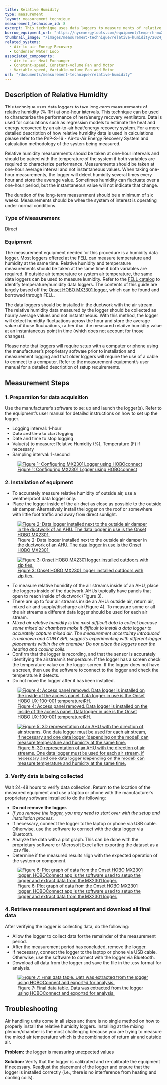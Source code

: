```yaml
---
title: Relative Humidity
type: measurement
layout: measurement_technique
measurement_technique_id: 8
excerpt: This technique uses data loggers to measure ments of relative humidity (% RH) of outdoor air and air handling units air streams at one-hour intervals.
borrow_equipment_url: "https://nycenergytools.com/equipment/temp-rh-mx2301/"
thumbnail_image: "/images/measurement-technique/relative-humidity/2024_0410_relative humidity MT_thumbnail.jpeg"
related_systems:
  - Air-to-air Energy Recovery
  - Condenser Water Loop
associated_components:
  - Air-to-air Heat Exchanger
  - Constant-speed, Constant-volume Fan and Motor
  - Variable-speed, Variable-volume Fan and Motor
url: "/documents/measurement-technique/relative-humidity"
---
```


## Description of Relative Humidity

This technique uses data loggers to take long-term measurements of relative humidity (% RH) at one-hour intervals. This technique can be used to characterize the performance of heat/energy recovery ventilators. Data is used for calculations such as regression models to estimate the heat and energy recovered by an air-to-air heat/energy recovery system. For a more detailed description of how relative humidity data is used in calculations please refer to the PnP-S-16 - Air-to-Air Energy Recovery System and calculation methodology of the system being measured.

Relative humidity measurements should be taken at one-hour intervals and should be paired with the temperature of the system if both variables are required to characterize performance. Measurements should be taken at one-hour average interval and not instantaneous values. When taking one-hour measurements, the logger will detect humidity several times every hour and store the average value. Sometimes humidity can fluctuate over a one-hour period, but the instantaneous value will not indicate that change.  

The duration of the long-term measurement should be a minimum of six weeks. Measurements should be when the system of interest is operating under normal conditions. 

### Type of Measurement

Direct 

### Equipment 

The measurement equipment needed for this procedure is a humidity data logger. Most loggers offered at the FELL can measure temperature and humidity at the same time. Relative humidity and temperature measurements should be taken at the same time if both variables are required. If outside air temperature or system air temperature, the same data loggers can be used to measure humidity. Refer to the [FELL catalog](https://nycenergytools.com/equipment/) to identify temperature/humidity data loggers. The contents of this guide are largely based off the [Onset HOBO MX2301 logger](https://nycenergytools.com/equipment/temp-rh-mx2301/), which can be found and borrowed through FELL. 
 
The data loggers should be installed in the ductwork with the air stream. The relative humidity data measured by the logger should be collected as hourly average values and not instantaneous. With this method, the logger will detect humidity fluctuations across the hour and store the average value of those fluctuations, rather than the measured relative humidity value at an instantaneous point in time (which does not account for those changes).

Please note that loggers will require setup with a computer or phone using the manufacturer’s proprietary software prior to installation and measurement logging and that older loggers will require the use of a cable to connect to a computer. Refer to the measurement equipment’s user manual for a detailed description of setup requirements. 
 
## Measurement Steps

### 1. Preparation for data acquisition 

Use the manufacturer’s software to set up and launch the logger(s). Refer to the equipment’s user manual for detailed instructions on how to set up the logger. 

<ul>
<li>Logging interval: 1-hour</li>
<li>Date and time to start logging</li>
<li>Date and time to stop logging</li> 
<li>Value(s) to measure: Relative Humidity (%), Temperature (F) if necessary</li> 
<li>Sampling interval: 1-second</li>
</ul>

<a href="https://www.youtube.com/watch?v=D178xIAkoUA&list=PL-NERcBsKg4Uo8mxaFa8glUd_X4-bd0R7&index=1">
<figure class="figure">
  <img src="/images/measurement-technique/relative-humidity/Relative Humidity Figure 1 Updated.png" class="figure-img img-fluid rounded" alt="Figure 1: Configuring MX2301 Logger using HOBOconnect">
  <figcaption class="figure-caption text-left">Figure 1: Configuring MX2301 Logger using HOBOconnect</figcaption>
</figure>
</a>

### 2. Installation of equipment 

<ul>
<li>To accurately measure relative humidity of outside air, use a weatherproof data logger only.</li> 
<li>Place the logger inside of the air duct as close as possible to the outside air damper. Alternatively install the logger on the roof or somewhere with little foot traffic and away from direct sunlight.</li>
</ul>

<a href="https://www.youtube.com/watch?v=R9MDkohMD-E&list=PL-NERcBsKg4Uo8mxaFa8glUd_X4-bd0R7&index=2">
<figure class="figure">
  <img src="/images/measurement-technique/relative-humidity/Relative Humidity Figure 2 Updated.png" class="figure-img img-fluid rounded" alt="Figure 2: Data logger installed next to the outside air damper in the ductwork of an AHU. The data logger in use is the Onset HOBO MX2301.">
  <figcaption class="figure-caption text-left">Figure 2: Data logger installed next to the outside air damper in the ductwork of an AHU. The data logger in use is the Onset HOBO MX2301.</figcaption>
</figure>
</a>

<a href="https://www.youtube.com/watch?v=R9MDkohMD-E&list=PL-NERcBsKg4Uo8mxaFa8glUd_X4-bd0R7&index=2">
<figure class="figure">
  <img src="/images/measurement-technique/relative-humidity/Relative Humidity Figure 3 Updated.png" class="figure-img img-fluid rounded" alt="Figure 3: Onset HOBO MX2301 logger installed outdoors with zip ties.">
  <figcaption class="figure-caption text-left">Figure 3: Onset HOBO MX2301 logger installed outdoors with zip ties. </figcaption>
</figure>
</a>

<ul>
<li>To measure relative humidity of the air streams inside of an AHU, place the loggers inside of the ductwork. AHUs typically have panels that open to reach inside of ductwork (Figure 3).</li>  
<li>There are up to four air streams inside an AHU: outside air, return air, mixed air and supply/discharge air (Figure 4). To measure some or all the air streams a different data logger should be used for each air stream.</li> 
<li><i>Mixed air relative humidity is the most difficult data to collect because some mixed air chambers make it difficult to install a data logger to accurately capture mixed air. The measurement uncertainty introduced is unknown and CUNY BPL suggests experimenting with different logger placements within the air chamber. Do not place the loggers near the heating and cooling coils.</i></li> 
<li>Confirm that the logger is recording, and that the sensor is accurately identifying the airstream’s temperature. If the logger has a screen check the temperature value on the logger screen. If the logger does not have a screen, then use the software to connect to the logger and check the temperature it detects.</li> 
<li>Do not move the logger after it has been installed.</li>  
</ul>

<a href="https://www.youtube.com/watch?v=R9MDkohMD-E&list=PL-NERcBsKg4Uo8mxaFa8glUd_X4-bd0R7&index=2">
<figure class="figure">
  <img src="/images/measurement-technique/relative-humidity/Relative Humidity Figure 4 Updated.png" class="figure-img img-fluid rounded" alt="Figure 4: Access panel removed. Data logger is installed on the inside of the access panel. Data logger in use is the Onset HOBO UX-100-001 temperature/RH.">
  <figcaption class="figure-caption text-left">Figure 4: Access panel removed. Data logger is installed on the inside of the access panel. Data logger in use is the Onset HOBO UX-100-001 temperature/RH. </figcaption>
</figure>
</a>

<a href="https://www.youtube.com/watch?v=R9MDkohMD-E&list=PL-NERcBsKg4Uo8mxaFa8glUd_X4-bd0R7&index=2">
<figure class="figure">
  <img src="/images/measurement-technique/relative-humidity/Relative Humidity Figure 5 Updated.png" class="figure-img img-fluid rounded" alt="Figure 5: 3D representation of an AHU with the direction of air streams. One data logger must be used for each air stream, if necessary and one data logger (depending on the model) can measure temperature and humidity at the same time.">
  <figcaption class="figure-caption text-left">Figure 5: 3D representation of an AHU with the direction of air streams. One data logger must be used for each air stream, if necessary and one data logger (depending on the model) can measure temperature and humidity at the same time.</figcaption>
</figure>
</a>

### 3. Verify data is being collected 

Wait 24-48 hours to verify data collection. Return to the location of the measured equipment and use a laptop or phone with the manufacturer’s proprietary software installed to do the following: 

<ul>
<li><strong>Do not remove the logger.</strong></li> 
<li><i>If you remove the logger, you may need to start over with the setup and installation process.</i></li>  
<li>If necessary, connect the logger to the laptop or phone via USB cable. Otherwise, use the software to connect with the data logger via Bluetooth.</li>  
<li>Analyze the data with a plot graph. This can be done with the proprietary software or Microsoft Excel after exporting the dataset as a .csv file.</li> 
<li>Determine if the measured results align with the expected operation of the system or component.</li> 
</ul>

<a href="https://www.youtube.com/watch?v=EOb9EqQcRXY&list=PL-NERcBsKg4Uo8mxaFa8glUd_X4-bd0R7&index=3">
<figure class="figure">
  <img src="/images/measurement-technique/relative-humidity/Relative Humidity Figure 6 Updated.png" class="figure-img img-fluid rounded" alt="Figure 6: Plot graph of data from the Onset HOBO MX2301 logger. HOBOConnect app is the software used to setup the logger and extract data from the MX2301 logger.">
  <figcaption class="figure-caption text-left">Figure 6: Plot graph of data from the Onset HOBO MX2301 logger. HOBOConnect app is the software used to setup the logger and extract data from the MX2301 logger.</figcaption>
</figure>
</a>

### 4. Retrieve measurement equipment and download all final data 
After verifying the logger is collecting data, do the following: 
<ul>
<li>Allow the logger to collect data for the remainder of the measurement period.</li> 
<li>After the measurement period has concluded, remove the logger.</li>  
<li>If necessary, connect the logger to the laptop or phone via USB cable. Otherwise, use the software to connect with the logger via Bluetooth. </li>
<li>Download all data from the logger and save the file in the .csv format for analysis.</li>  
</ul>

<a href="https://www.youtube.com/watch?v=sF_c_7LHR5s&list=PL-NERcBsKg4Uo8mxaFa8glUd_X4-bd0R7&index=4">
<figure class="figure">
  <img src="/images/measurement-technique/relative-humidity/Relative Humidity Figure 7 Updated.png" class="figure-img img-fluid rounded" alt="Figure 7: Final data table. Data was extracted from the logger using HOBOConnect and exported for analysis.">
  <figcaption class="figure-caption text-left">Figure 7: Final data table. Data was extracted from the logger using HOBOConnect and exported for analysis.</figcaption>
</figure>
</a>

## Troubleshooting 

Air handling units come in all sizes and there is no single method on how to properly install the relative humidity loggers. Installing at the mixing plenum/chamber is the most challenging because you are trying to measure the mixed air temperature which is the combination of return air and outside air.

<strong>Problem:</strong> the logger is measuring unexpected values 

<div class="alert alert-warning" role="alert">
<strong>Solution:</strong> Verify that the logger is calibrated and re-calibrate the equipment if necessary. Readjust the placement of the logger and ensure that the logger is installed correctly (i.e., there is no interference from heating and cooling coils).   
</div>
